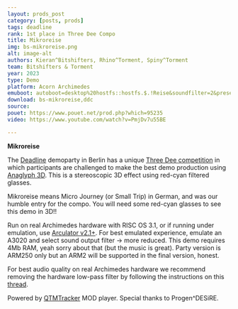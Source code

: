 ```yaml
---
layout: prods_post
category: [posts, prods]
tags: deadline
rank: 1st place in Three Dee Compo
title: Mikroreise
img: bs-mikroreise.png
alt: image-alt
authors: Kieran^Bitshifters, Rhino^Torment, Spiny^Torment
team: Bitshifters & Torment
year: 2023
type: Demo
platform: Acorn Archimedes
emuboot: autoboot=desktop%20hostfs::hostfs.$.!Reise&soundfilter=2&preset=a3020
download: bs-mikroreise,ddc
source: 
pouet: https://www.pouet.net/prod.php?which=95235
video: https://www.youtube.com/watch?v=PmjDv7u55BE

---
```


**Mikroreise**

The [Deadline](https://deadline.untergrund.net/) demoparty in Berlin has a unique [Three Dee competition](https://deadline.untergrund.net/2023/compos/) in which participants are challenged to make the best demo production using [Anaglyph 3D](https://en.wikipedia.org/wiki/Anaglyph_3D). This is a stereoscopic 3D effect using red-cyan filtered glasses.

Mikroreise means Micro Journey (or Small Trip) in German, and was our humble entry for the compo. You will need some red-cyan glasses to see this demo in 3D!!

Run on real Archimedes hardware with RISC OS 3.1, or if running under emulation, use [Arculator v2.1+](http://b-em.bbcmicro.com/arculator/). For best emulated experience, emulate an A3020 and select sound output filter -> more reduced. This demo requires 4Mb RAM, yeah sorry about that (but the music is great). Party version is ARM250 only but an ARM2 will be supported in the final version, honest.

For best audio quality on real Archimedes hardware we recommend removing the hardware low-pass filter by following the instructions on this [thread](https://stardot.org.uk/forums/viewtopic.php?f=16&t=13630).

Powered by [QTMTracker](http://www.pi-star.co.uk/qtm/) MOD player. Special thanks to Progen^DESiRE.
